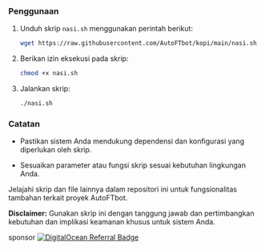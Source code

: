 ### Penggunaan

1. Unduh skrip `nasi.sh` menggunakan perintah berikut:

    ```bash
    wget https://raw.githubusercontent.com/AutoFTbot/kopi/main/nasi.sh
    ```

2. Berikan izin eksekusi pada skrip:

    ```bash
    chmod +x nasi.sh
    ```

3. Jalankan skrip:

    ```bash
    ./nasi.sh
    ```

### Catatan

- Pastikan sistem Anda mendukung dependensi dan konfigurasi yang diperlukan oleh skrip.

- Sesuaikan parameter atau fungsi skrip sesuai kebutuhan lingkungan Anda.

Jelajahi skrip dan file lainnya dalam repositori ini untuk fungsionalitas tambahan terkait proyek AutoFTbot.

**Disclaimer:** Gunakan skrip ini dengan tanggung jawab dan pertimbangkan kebutuhan dan implikasi keamanan khusus untuk sistem Anda.

sponsor [![DigitalOcean Referral Badge](https://web-platforms.sfo2.cdn.digitaloceanspaces.com/WWW/Badge%201.svg)](https://www.digitalocean.com/?refcode=15e19e6e68a7&utm_campaign=Referral_Invite&utm_medium=Referral_Program&utm_source=badge)

